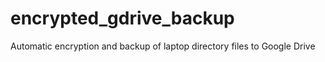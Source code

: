 # encrypted_gdrive_backup
Automatic encryption and backup of laptop directory files to Google Drive
